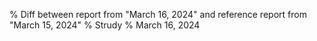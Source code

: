 % Diff between report from "March 16, 2024" and reference report from "March 15, 2024"
% Strudy
% March 16, 2024


